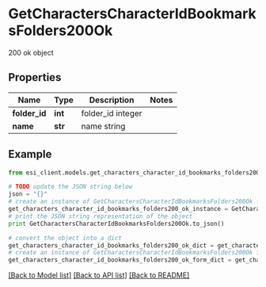 # GetCharactersCharacterIdBookmarksFolders200Ok

200 ok object

## Properties

Name | Type | Description | Notes
------------ | ------------- | ------------- | -------------
**folder_id** | **int** | folder_id integer | 
**name** | **str** | name string | 

## Example

```python
from esi_client.models.get_characters_character_id_bookmarks_folders200_ok import GetCharactersCharacterIdBookmarksFolders200Ok

# TODO update the JSON string below
json = "{}"
# create an instance of GetCharactersCharacterIdBookmarksFolders200Ok from a JSON string
get_characters_character_id_bookmarks_folders200_ok_instance = GetCharactersCharacterIdBookmarksFolders200Ok.from_json(json)
# print the JSON string representation of the object
print GetCharactersCharacterIdBookmarksFolders200Ok.to_json()

# convert the object into a dict
get_characters_character_id_bookmarks_folders200_ok_dict = get_characters_character_id_bookmarks_folders200_ok_instance.to_dict()
# create an instance of GetCharactersCharacterIdBookmarksFolders200Ok from a dict
get_characters_character_id_bookmarks_folders200_ok_form_dict = get_characters_character_id_bookmarks_folders200_ok.from_dict(get_characters_character_id_bookmarks_folders200_ok_dict)
```
[[Back to Model list]](../README.md#documentation-for-models) [[Back to API list]](../README.md#documentation-for-api-endpoints) [[Back to README]](../README.md)


